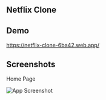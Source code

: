 
## Netflix Clone 


## Demo

https://netflix-clone-6ba42.web.app/


## Screenshots

Home Page

![App Screenshot](https://github.com/SyedQalab/netflix-clone/src/assets/ss.jpg)

